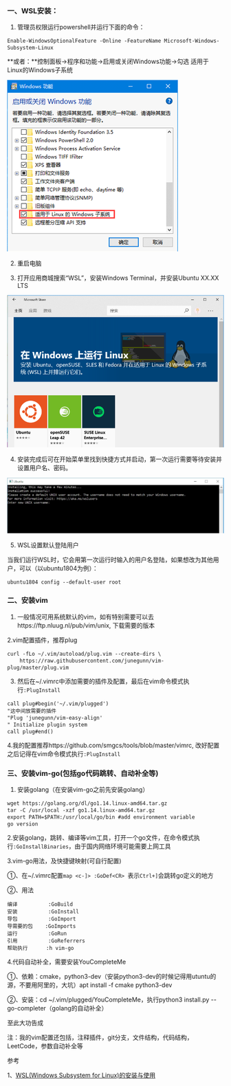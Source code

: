### 一、WSL安装：

1. 管理员权限运行powershell并运行下面的命令：

```
Enable-WindowsOptionalFeature -Online -FeatureName Microsoft-Windows-Subsystem-Linux
```

**或者：**控制面板->程序和功能->启用或关闭Windows功能->勾选 适用于Linux的Windows子系统

![img](./1.png)

2. 重启电脑

3.  打开应用商城搜索“WSL”，安装Windows Terminal，并安装Ubuntu XX.XX LTS

![img](./2.png)

4.  安装完成后可在开始菜单里找到快捷方式并启动，第一次运行需要等待安装并设置用户名、密码。

![img](./3.png)

5. WSL设置默认登陆用户

当我们运行WSL时，它会用第一次运行时输入的用户名登陆，如果想改为其他用户，可以（以ubuntu1804为例）：

```
ubuntu1804 config --default-user root
```

### 二、安装vim

1. 一般情况可用系统默认的vim，如有特别需要可以去https://ftp.nluug.nl/pub/vim/unix, 下载需要的版本

2.vim配置插件，推荐plug

```
curl -fLo ~/.vim/autoload/plug.vim --create-dirs \
    https://raw.githubusercontent.com/junegunn/vim-plug/master/plug.vim
```

3. 然后在~/.vimrc中添加需要的插件及配置，最后在vim命令模式执行`:PlugInstall`

```
call plug#begin('~/.vim/plugged')
"这中间放需要的插件
"Plug 'junegunn/vim-easy-align'
" Initialize plugin system
call plug#end()
```

4.我的配置推荐https://github.com/smgcs/tools/blob/master/vimrc, 改好配置之后记得在vim命令模式执行`:PlugInstall`

### 三、安装vim-go(包括go代码跳转、自动补全等)

1. 安装golang（在安装vim-go之前先安装golang）

```
wget https://golang.org/dl/go1.14.linux-amd64.tar.gz
tar -C /usr/local -xzf go1.14.linux-amd64.tar.gz
export PATH=$PATH:/usr/local/go/bin #add environment variable
go version
```

2.安装golang，跳转、编译等vim工具，打开一个go文件，在命令模式执行`:GoInstallBinaries`，由于国内网络环境可能需要上网工具

3.vim-go用法，及快捷键映射(可自行配置)

①、在~/.vimrc配置`map <c-]> :GoDef<CR> `表示`Ctrl+]`会跳转go定义的地方

②、用法

```
编译		    :GoBuild
安装		    :GoInstall
导包		    :GoImport
导需要的包    :GoImports
运行		    :GoRun
引用		    :GoReferrers
帮助执行      :h vim-go
```

4.代码自动补全，需要安装YouCompleteMe

①、依赖：cmake，python3-dev（安装python3-dev的时候记得用utuntu的源，不要用阿里的，大坑）apt install -f cmake python3-dev

②、安装：cd ~/.vim/plugged/YouCompleteMe，执行python3 install.py --go-completer（golang的自动补全）

至此大功告成

注：我的vim配置还包括，注释插件，git分支，文件结构，代码结构，LeetCode，参数自动补全等

参考

1、[WSL(Windows Subsystem for Linux)的安装与使用](https://www.cnblogs.com/JettTang/p/8186315.html)

